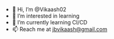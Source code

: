 - 👋 Hi, I’m @Vikaash02
- 👀 I’m interested in learning
- 🌱 I’m currently learning CI/CD
- 📫 Reach me at jbvikaash@gmail.com

<!---
Vikaash02/Vikaash02 is a ✨ special ✨ repository because its `README.md` (this file) appears on your GitHub profile.
You can click the Preview link to take a look at your changes.
--->
